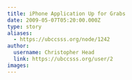 ```yaml
---
title: iPhone Application Up for Grabs 
date: 2009-05-07T05:20:00.000Z
type: story
aliases:
  - https://ubccsss.org/node/1242
author:
  username: Christopher Head
  link: https://ubccsss.org/user/2
images:
---
```


